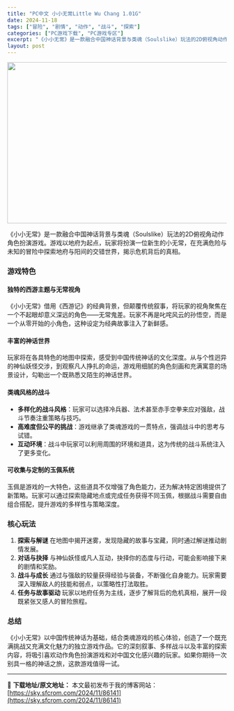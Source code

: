```yaml
---
title: "PC中文 小小无常Little Wu Chang 1.01G"
date: 2024-11-18
tags: ["冒险", "剧情", "动作", "战斗", "探索"]
categories: ["PC游戏下载", "PC游戏专区"]
excerpt: "《小小无常》是一款融合中国神话背景与类魂（Soulslike）玩法的2D俯视角动作角色扮演游戏。游戏以地府为起点，玩家将扮演一位新生的小无常，在充满危险与未知的冒险中探索地府与阳间的交错世界，揭示危机背后的真相。 游戏特色 独特的西游主题与无常视角 《小小无常》借用《西游记》的经典背景，但颠覆传统叙&hellip;"
layout: post
---
```


<img class="aligncenter size-full wp-image-86145" src="https://sky.sfcrom.com/wp-content/uploads/2024/11/202411180345479.webp" alt="" width="660" height="370" />

《小小无常》是一款融合中国神话背景与类魂（Soulslike）玩法的2D俯视角动作角色扮演游戏。游戏以地府为起点，玩家将扮演一位新生的小无常，在充满危险与未知的冒险中探索地府与阳间的交错世界，揭示危机背后的真相。
<h3><strong>游戏特色</strong></h3>
<h4><strong>独特的西游主题与无常视角</strong></h4>
《小小无常》借用《西游记》的经典背景，但颠覆传统叙事，将玩家的视角聚焦在一个不起眼却意义深远的角色——无常鬼差。玩家不再是叱咤风云的孙悟空，而是一个从零开始的小角色，这种设定为经典故事注入了新鲜感。
<h4><strong>丰富的神话世界</strong></h4>
玩家将在各具特色的地图中探索，感受到中国传统神话的文化深度。从与个性迥异的神仙妖怪交涉，到观察凡人挣扎的命运，游戏用细腻的角色刻画和充满寓意的场景设计，勾勒出一个既熟悉又陌生的神话世界。
<h4><strong>类魂风格的战斗</strong></h4>
<ul>
 	<li><strong>多样化的战斗风格</strong>：玩家可以选择冷兵器、法术甚至赤手空拳来应对强敌，战斗节奏注重策略与技巧。</li>
 	<li><strong>高难度但公平的挑战</strong>：游戏继承了类魂游戏的一贯特点，强调战斗中的思考与试错。</li>
 	<li><strong>互动环境</strong>：战斗中玩家可以利用周围的环境和道具，这为传统的战斗系统注入了更多变化。</li>
</ul>
<h4><strong>可收集与定制的玉佩系统</strong></h4>
玉佩是游戏的一大特色，这些道具不仅增强了角色能力，还为解决特定困境提供了新策略。玩家可以通过探索隐藏地点或完成任务获得不同玉佩，根据战斗需要自由组合搭配，提升游戏的多样性与策略深度。
<h3><strong>核心玩法</strong></h3>
<ol>
 	<li><strong>探索与解谜</strong>
在地图中揭开迷雾，发现隐藏的故事与宝藏，同时通过解谜推动剧情发展。</li>
 	<li><strong>对话与抉择</strong>
与神仙妖怪或凡人互动，抉择你的态度与行动，可能会影响接下来的剧情和奖励。</li>
 	<li><strong>战斗与成长</strong>
通过与强敌的较量获得经验与装备，不断强化自身能力。玩家需要深入理解敌人的技能和弱点，以策略性打法取胜。</li>
 	<li><strong>任务与故事驱动</strong>
玩家以地府任务为主线，逐步了解背后的危机真相，展开一段既紧张又感人的冒险旅程。</li>
</ol>
<h3><strong>总结</strong></h3>
《小小无常》以中国传统神话为基础，结合类魂游戏的核心体验，创造了一个既充满挑战又充满文化魅力的独立游戏作品。它的深刻叙事、多样战斗以及丰富的探索内容，将吸引喜欢动作角色扮演游戏和对中国文化感兴趣的玩家。如果你期待一次别具一格的神话之旅，这款游戏值得一试。

---
📖 **下载地址/原文地址：** 本文最初发布于我的博客网站：[https://sky.sfcrom.com/2024/11/86141](https://sky.sfcrom.com/2024/11/86141)
